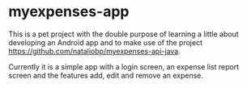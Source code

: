 # myexpenses-app

This is a pet project with the double purpose of learning a little about developing an Android app and to make use of the project https://github.com/nataliobp/myexpenses-api-java.

Currently it is a simple app with a login screen, an expense list report screen and the features add, edit and remove an expense.
